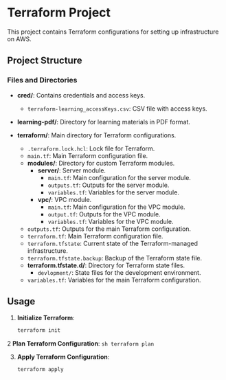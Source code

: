 # Terraform Project

This project contains Terraform configurations for setting up infrastructure on AWS.

## Project Structure

### Files and Directories

- **cred/**: Contains credentials and access keys.
  - `terraform-learning_accessKeys.csv`: CSV file with access keys.
  
- **learning-pdf/**: Directory for learning materials in PDF format.

- **terraform/**: Main directory for Terraform configurations.
  - `.terraform.lock.hcl`: Lock file for Terraform.
  - `main.tf`: Main Terraform configuration file.
  - **modules/**: Directory for custom Terraform modules.
    - **server/**: Server module.
      - `main.tf`: Main configuration for the server module.
      - `outputs.tf`: Outputs for the server module.
      - `variables.tf`: Variables for the server module.
    - **vpc/**: VPC module.
      - `main.tf`: Main configuration for the VPC module.
      - `output.tf`: Outputs for the VPC module.
      - `variables.tf`: Variables for the VPC module.
  - `outputs.tf`: Outputs for the main Terraform configuration.
  - `terraform.tf`: Main Terraform configuration file.
  - `terraform.tfstate`: Current state of the Terraform-managed infrastructure.
  - `terraform.tfstate.backup`: Backup of the Terraform state file.
  - **terraform.tfstate.d/**: Directory for Terraform state files.
    - `devlopment/`: State files for the development environment.
  - `variables.tf`: Variables for the main Terraform configuration.

## Usage

1. **Initialize Terraform**:
    ```sh
   terraform init
    ```

2 **Plan Terraform Configuration**:
    ```sh
   terraform plan
    ```

3. **Apply Terraform Configuration**:
    ```sh
    terraform apply
     ```